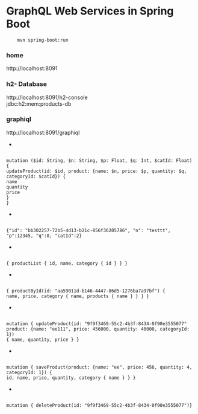 # GraphQL Web Services in Spring Boot

        mvn spring-boot:run

### home
http://localhost:8091

### h2- Database
http://localhost:8091/h2-console  
jdbc:h2:mem:products-db

### graphiql
http://localhost:8091/graphiql

*
<code>
mutation ($id: String, $n: String, $p: Float, $q: Int, $catId: Float) {
updateProduct(id: $id, product: {name: $n, price: $p, quantity: $q, categoryId: $catId}) {
name
quantity
price
}
}
</code>

*
<code>
{"id": "bb302257-72b5-4d13-b21c-856f36205786", "n": "testtt", "p":12345, "q":0, "catId":2}
</code>

*
<code>
{ productList { id, name, category { id } } }
</code>

*
<code>
{ productById(id: "aa59011d-b146-4447-86d5-1276ba7a97bf") {
name, price, category { name, products { name } } } }
</code>

 * 
<code>
mutation { updateProduct(id: "9f9f3469-55c2-4b3f-8434-0f90e3555077"
product: {name: "ee111", price: 456000, quantity: 40000, categoryId: 1})
{ name, quantity, price } }
</code>
  
*
<code>
mutation { saveProduct(product: {name: "ee", price: 456, quantity: 4, categoryId: 1}) {
id, name, price, quantity, category { name } } }
</code>
  
*
<code>
mutation { deleteProduct(id: "9f9f3469-55c2-4b3f-8434-0f90e3555077")}
</code>

